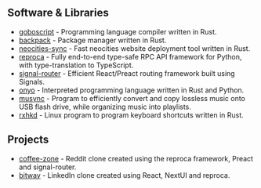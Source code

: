 ## Software & Libraries

 - [goboscript](https://github.com/aspizu/goboscript) - Programming language compiler written in Rust.
 - [backpack](https://github.com/aspizu/backpack) - Package manager written in Rust.
 - [neocities-sync](https://github.com/aspizu/neocities-sync) - Fast neocities website deployment tool written in Rust.
 - [reproca](https://github.com/aspizu/reproca) - Fully end-to-end type-safe RPC API framework for Python, with type-translation to TypeScript.
 - [signal-router](https://github.com/aspizu/signal-router) - Efficient React/Preact routing framework built using Signals.
 - [onyo](https://github.com/aspizu/onyo) - Interpreted programming language written in Rust and Python.
 - [musync](https://github.com/aspizu/musync) - Program to efficiently convert and copy lossless music onto USB flash drive, while organizing music into playlists.
 - [rxhkd](https://github.com/aspizu/rxhkd) - Linux program to program keyboard shortcuts written in Rust.

## Projects
 - [coffee-zone](https://github.com/aspizu/coffee-zone) - Reddit clone created using the reproca framework, Preact and signal-router.
 - [bitway](https://github.com/aspizu/bitway) - LinkedIn clone created using React, NextUI and reproca.
